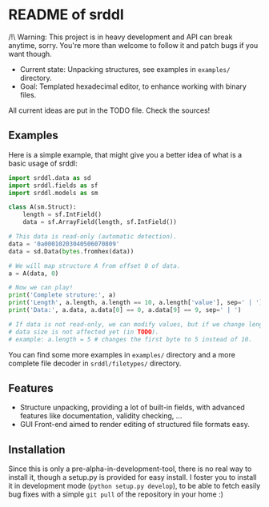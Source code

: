 README of srddl
==============

/!\ Warning: This project is in heavy development and API can break anytime,
             sorry. You're more than welcome to follow it and patch bugs if you
             want though.

- Current state: Unpacking structures, see examples in `examples/` directory.
- Goal: Templated hexadecimal editor, to enhance working with binary files.

All current ideas are put in the TODO file. Check the sources!

Examples
--------

Here is a simple example, that might give you a better idea of what is a basic
usage of srddl:

```python
import srddl.data as sd
import srddl.fields as sf
import srddl.models as sm

class A(sm.Struct):
    length = sf.IntField()
    data = sf.ArrayField(length, sf.IntField())

# This data is read-only (automatic detection).
data = '0a00010203040506070809'
data = sd.Data(bytes.fromhex(data))

# We will map structure A from offset 0 of data.
a = A(data, 0)

# Now we can play!
print('Complete struture:', a)
print('Length', a.length, a.length == 10, a.length['value'], sep=' | ')
print('Data:', a.data, a.data[0] == 0, a.data[9] == 9, sep=' | ')

# If data is not read-only, we can modify values, but if we change length,
# data size is not affected yet (in TODO).
# example: a.length = 5 # changes the first byte to 5 instead of 10.
```

You can find some more examples in `examples/` directory and a more complete
file decoder in `srddl/filetypes/` directory.

Features
--------

 - Structure unpacking, providing a lot of built-in fields, with advanced
   features like documentation, validity checking, ...
 - GUI Front-end aimed to render editing of structured file formats easy.

Installation
------------

Since this is only a pre-alpha-in-development-tool, there is no real way to
install it, though a setup.py is provided for easy install. I foster you to
install it in development mode (`python setup.py develop`), to be able to fetch
easily bug fixes with a simple `git pull` of the repository in your home :)
